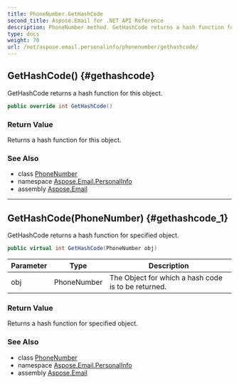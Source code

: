 ```yaml
---
title: PhoneNumber.GetHashCode
second_title: Aspose.Email for .NET API Reference
description: PhoneNumber method. GetHashCode returns a hash function for this object
type: docs
weight: 70
url: /net/aspose.email.personalinfo/phonenumber/gethashcode/
---
```

## GetHashCode() {#gethashcode}

GetHashCode returns a hash function for this object.

```csharp
public override int GetHashCode()
```

### Return Value

Returns a hash function for this object.

### See Also

* class [PhoneNumber](../)
* namespace [Aspose.Email.PersonalInfo](../../phonenumber/)
* assembly [Aspose.Email](../../../)

---

## GetHashCode(PhoneNumber) {#gethashcode_1}

GetHashCode returns a hash function for specified object.

```csharp
public virtual int GetHashCode(PhoneNumber obj)
```

| Parameter | Type | Description |
| --- | --- | --- |
| obj | PhoneNumber | The Object for which a hash code is to be returned. |

### Return Value

Returns a hash function for specified object.

### See Also

* class [PhoneNumber](../)
* namespace [Aspose.Email.PersonalInfo](../../phonenumber/)
* assembly [Aspose.Email](../../../)


